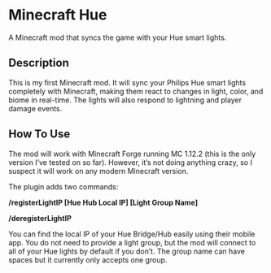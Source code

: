 # Minecraft Hue
A Minecraft mod that syncs the game with your Hue smart lights.

## Description
This is my first Minecraft mod. It will sync your Philips Hue smart lights completely with Minecraft, making them react to changes in light, color, and biome in real-time. The lights will also respond to lightning and player damage events. 

## How To Use
The mod will work with Minecraft Forge running MC 1.12.2 (this is the only version I’ve tested on so far). However, it’s not doing anything crazy, so I suspect it will work on any modern Minecraft version.

The plugin adds two commands:

**/registerLightIP [Hue Hub Local IP] [Light Group Name]**

**/deregisterLightIP**

You can find the local IP of your Hue Bridge/Hub easily using their mobile app. You do not need to provide a light group, but the mod will connect to all of your Hue lights by default if you don’t. The group name can have spaces but it currently only accepts one group.
